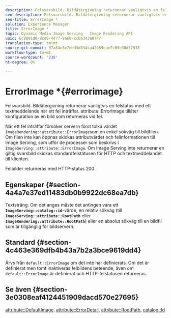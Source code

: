 ```yaml
---
description: Felsvarsbild. Bildåtergivning returnerar vanligtvis en felstatus med ett textmeddelande när ett fel inträffar. Med attributet ErrorImage kan du konfigurera en bild som returneras vid fel.
seo-description: Felsvarsbild. Bildåtergivning returnerar vanligtvis en felstatus med ett textmeddelande när ett fel inträffar. Med attributet ErrorImage kan du konfigurera en bild som returneras vid fel.
seo-title: ErrorImage *
solution: Experience Manager
title: ErrorImage *
topic: Dynamic Media Image Serving - Image Rendering API
uuid: 6c8801d0-8cd0-4477-9a60-ccbb343a0747
translation-type: tm+mt
source-git-commit: 97a84e8e7edd3d834ca42069eae7c09c00d57938
workflow-type: tm+mt
source-wordcount: '238'
ht-degree: 0%

---
```



# ErrorImage *{#errorimage}

Felsvarsbild. Bildåtergivning returnerar vanligtvis en felstatus med ett textmeddelande när ett fel inträffar. attribute::ErrorImage tillåter konfiguration av en bild som returneras vid fel.

När ett fel inträffar försöker servern först tolka värdet `ImageRendering::attribute::ErrorImage`som en enkel sökväg till bildfilen. Om filen inte kan öppnas skickas attributvärdet och felinformationen till Image Serving, som utför de processer som beskrivs i `ImageServing::attribute::ErrorImage`. Om Image Serving inte returnerar en giltig svarsbild skickas standardfelstatusen för HTTP och textmeddelandet till klienten.

Felbilder returneras med HTTP-status 200.

## Egenskaper {#section-4a4a7e37ed11483db0b9922dc68ea7db}

Textsträng. Om det anges måste det antingen vara ett **`ImageServing::catalog::id`**-värde, en relativ sökväg (till **`ImageServing::attribute::RootPath`** eller **`ImageRendering::attribute::RootPath`**) eller en absolut sökväg till en bildfil som är tillgänglig för bildservern.

## Standard {#section-4c463e369dfb4b43a7b2a3bce9619dd4}

Ärvs från `default::ErrorImage` om det inte har definierats. Om det är definierat men tomt inaktiveras felbildens beteende, även om `default::ErrorImage` är definierat och HTTP-felstatusen returneras.

## Se även {#section-3e0308eaf4124451909dacd570e27695}

[attribute::DefaultImage](../../../../../ir-api/material-cat/image-rendering-api-ref/c-ir-material-catalog/c-ir-attributes-reference/r-ir-defaultpix.md#reference-102c98f9b5d24d2aaaeb756653fb0e6f),  [attribute::ErrorDetail](../../../../../ir-api/material-cat/image-rendering-api-ref/c-ir-material-catalog/c-ir-attributes-reference/r-ir-errordetail.md#reference-123b56eed6cf49cea6e0490672b7c53b),  [attribute::RootPath](../../../../../ir-api/material-cat/image-rendering-api-ref/c-ir-material-catalog/c-ir-attributes-reference/r-ir-rootpath.md#reference-a4d7c96b62e14fcbad1740c702f160f3),  [catalog::Id](../../../../../ir-api/material-cat/image-rendering-api-ref/c-ir-material-catalog/c-ir-material-data-reference/r-ir-id.md#reference-cba2a53a952e403fb57a4e8569f9cf85)

